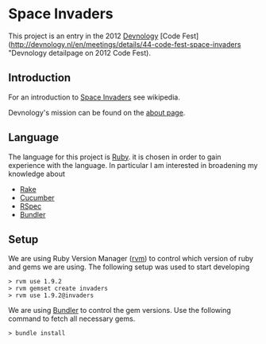 Space Invaders
==============

This project is an entry in the 2012 [Devnology](http://devnology.nl/ "Devnology homepage")
[Code Fest](http://devnology.nl/en/meetings/details/44-code-fest-space-invaders "Devnology detailpage on 2012 Code Fest).

Introduction
------------

For an introduction to [Space Invaders](http://en.wikipedia.org/wiki/Space_Invaders "Wikipedia on Space Invaders") see
wikipedia.

Devnology's mission can be found on the [about page](http://devnology.nl/en/about-devnology "About Devnology").

Language
--------

The language for this project is [Ruby](http://www.ruby-lang.org/en/ "The Ruby website").
it is chosen in order to gain experience with the language. In
particular I am interested in broadening my knowledge about

* [Rake](http://rake.rubyforge.org/ "Documentation on Ruby Make")
* [Cucumber](http://cukes.info/ "Cucumber website")
* [RSpec](http://rspec.info/ "Documentation on RSPec")
* [Bundler](http://gembundler.com/ "Bundler website")

Setup
-----

We are using Ruby Version Manager ([rvm](http://beginrescueend.com/ "Documentation on rvm"))
to control which version of ruby and gems we are using. The following
setup was used to start developing

    > rvm use 1.9.2
    > rvm gemset create invaders
    > rvm use 1.9.2@invaders

We are using [Bundler](http://gembundler.com/ "Bundler website") to
control the gem versions. Use the following command to fetch all
necessary gems.

    > bundle install
